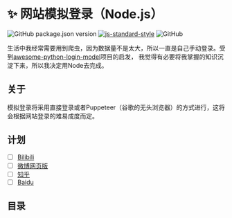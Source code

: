# ✨ 网站模拟登录（Node.js）
![GitHub package.json version](https://img.shields.io/github/package-json/v/ZhelinCheng/awesome-node-login-model.svg)
[![js-standard-style](https://img.shields.io/badge/code%20style-standard-brightgreen.svg)](http://standardjs.com)
![GitHub](https://img.shields.io/github/license/ZhelinCheng/awesome-node-login-model.svg)

生活中我经常需要用到爬虫，因为数据量不是太大，所以一直是自己手动登录。受到[awesome-python-login-model](https://github.com/CriseLYJ/awesome-python-login-model)项目的启发，
我觉得有必要将我掌握的知识沉淀下来，所以我决定用Node去完成。

## 关于
模拟登录将采用直接登录或者Puppeteer（谷歌的无头浏览器）的方式进行，这将会根据网站登录的难易成度而定。

## 计划
- [ ] [Bilibili](https://www.bilibili.com/)
- [ ] [微博网页版](http://weibo.com)
- [ ] [知乎](http://zhihu.com)
- [ ] [Baidu](www.baidu.com)

## 目录
